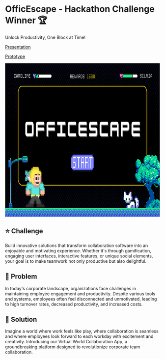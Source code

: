 # OfficEscape - Hackathon Challenge Winner 🏆

Unlock Productivity, One Block at Time!

[Presentation](https://www.canva.com/design/DAGKMJhVmjE/_WkdFZt-m9fLqjgF4FzAYg/view?utm_content=DAGKMJhVmjE&utm_campaign=designshare&utm_medium=link&utm_source=editor)

[Prototype](https://www.figma.com/proto/m6GeQtvyMa0BRmIr4Sqs64/officescape?t=ejiDv79vTXzToVxa-1&node-id=1-9&starting-point-node-id=1%3A9)

<img src="./public/imgs/officescape.png" alt="presentation of the name" width="800" height="500">

## ⭐️ Challenge

Build innovative solutions that transform collaboration software into an enjoyable and motivating experience. Whether it's through gamification, engaging user interfaces, interactive features, or unique social elements, your goal is to make teamwork not only productive but also delightful.

## 👀 Problem

In today's corporate landscape, organizations face challenges in maintaining employee engagement and productivity. Despite various tools and systems, employees often feel disconnected and unmotivated, leading to high turnover rates, decreased productivity, and increased costs.

## 🎯 Solution

Imagine a world where work feels like play, where collaboration is seamless and where employees look forward to each workday with excitement and creativity. Introducing our Virtual World Collaboration App, a groundbreaking platform designed to revolutionize corporate team collaboration.
